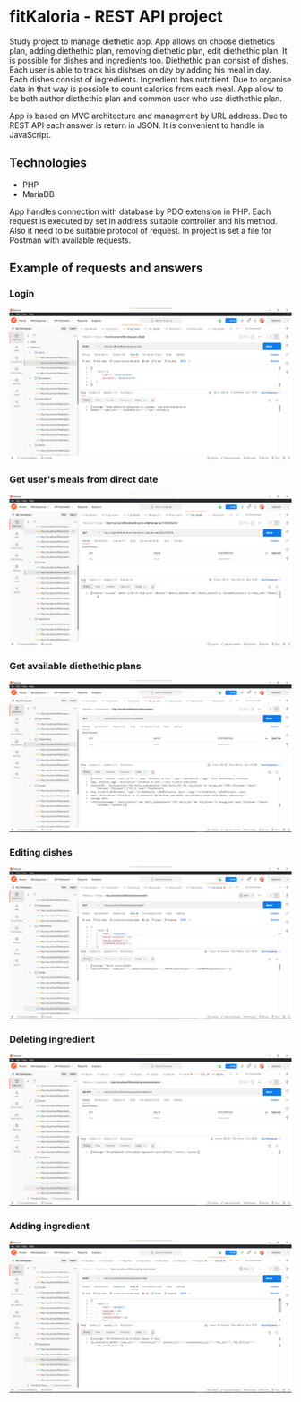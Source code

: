 # fitKaloria - REST API project
Study project to manage diethetic app. 
App allows on choose diethetics plan, adding diethethic plan, removing diethetic plan, edit diethethic plan. It is possible for dishes and ingredients too. Diethethic plan consist of dishes. Each user is able to track his dishses on day by adding his meal in day. Each dishes consist of ingredients. Ingredient has nutritient. Due to organise data in that way is possible to count calorics from each meal. App allow to be both author diethethic plan and common user who use diethethic plan. 

App is based on MVC architecture and managment by URL address. Due to REST API each answer is return in JSON. It is convenient to handle in JavaScript.

## Technologies
- PHP
- MariaDB

App handles connection with database by PDO extension in PHP. Each request is executed by set in address suitable controller and his method. Also it need to be suitable protocol of request. In project is set a file for Postman with available requests.

## Example of requests and answers

### Login
![login requests](login.png)

### Get user's meals from direct date
![direct day with user's meals](usermealdaydirectdate.png)

### Get available diethethic plans
![Available dithethic plans](getfitnessplans.png)

### Editing dishes
![Editing dishes](editdishes.png)

### Deleting ingredient
![Deleting ingredient](deleteingredient.png)

### Adding ingredient
![Adding ingredient](addingingredient.png)
